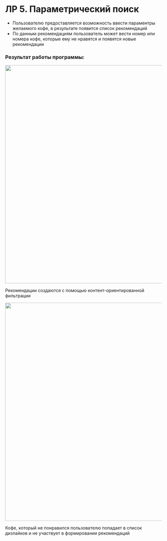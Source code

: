 # ЛР 5. Параметрический поиск

* Пользователю предоставляется возможность ввести параментры желаемого кофе, в результате появится список рекомендаций
* По данным рекомендациям пользователь может вести номер или номера кофе, которые ему не нравятся и появятся новые рекомендации


### Результат работы программы:
 
<img src="https://i.ibb.co/BLNHzLc/image.png" width="700" />    

Рекомендации создаются с помощью контент-ориентированной фильтрации    

<img src="https://i.ibb.co/VWCb3Fc/image.png" width="700" />    

Кофе, который не понравился пользователю попадает в список дизлайков и не участвует в формировании рекомендаций    
